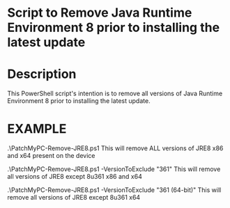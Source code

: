 # Script to Remove Java Runtime Environment 8 prior to installing the latest update

# Description
This PowerShell script's intention is to remove all versions of Java Runtime Environment 8 prior to installing the latest update.

# EXAMPLE
.\PatchMyPC-Remove-JRE8.ps1
This will remove ALL versions of JRE8 x86 and x64 present on the device

.\PatchMyPC-Remove-JRE8.ps1 -VersionToExclude "361"
This will remove all versions of JRE8 except 8u361 x86 and x64

.\PatchMyPC-Remove-JRE8.ps1 -VersionToExclude "361 (64-bit)"
This will remove all versions of JRE8 except 8u361 x64